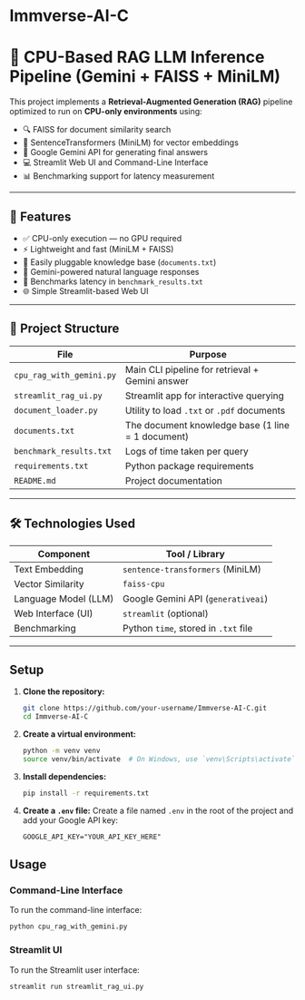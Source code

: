 # Immverse-AI-C

# 🧠 CPU-Based RAG LLM Inference Pipeline (Gemini + FAISS + MiniLM)

This project implements a **Retrieval-Augmented Generation (RAG)** pipeline optimized to run on **CPU-only environments** using:

- 🔍 FAISS for document similarity search
- 🧠 SentenceTransformers (MiniLM) for vector embeddings
- 🤖 Google Gemini API for generating final answers
- 💻 Streamlit Web UI and Command-Line Interface
- 📊 Benchmarking support for latency measurement

---

## 🚀 Features

- ✅ CPU-only execution — no GPU required
- ⚡ Lightweight and fast (MiniLM + FAISS)
- 🔌 Easily pluggable knowledge base (`documents.txt`)
- 🤖 Gemini-powered natural language responses
- 🧪 Benchmarks latency in `benchmark_results.txt`
- 🌐 Simple Streamlit-based Web UI

---

## 📂 Project Structure

| File                       | Purpose                                                       |
|----------------------------|---------------------------------------------------------------|
| `cpu_rag_with_gemini.py`   | Main CLI pipeline for retrieval + Gemini answer               |
| `streamlit_rag_ui.py`      | Streamlit app for interactive querying                        |
| `document_loader.py`       | Utility to load `.txt` or `.pdf` documents                    |
| `documents.txt`            | The document knowledge base (1 line = 1 document)             |
| `benchmark_results.txt`    | Logs of time taken per query                                  |
| `requirements.txt`         | Python package requirements                                   |
| `README.md`                | Project documentation                                         |

---

## 🛠️ Technologies Used

| Component              | Tool / Library                        |
|------------------------|----------------------------------------|
| Text Embedding         | `sentence-transformers` (MiniLM)       |
| Vector Similarity      | `faiss-cpu`                            |
| Language Model (LLM)   | Google Gemini API (`generativeai`)     |
| Web Interface (UI)     | `streamlit` (optional)                 |
| Benchmarking           | Python `time`, stored in `.txt` file   |

---

## Setup

1.  **Clone the repository:**
    ```bash
    git clone https://github.com/your-username/Immverse-AI-C.git
    cd Immverse-AI-C
    ```

2.  **Create a virtual environment:**
    ```bash
    python -m venv venv
    source venv/bin/activate  # On Windows, use `venv\Scripts\activate`
    ```

3.  **Install dependencies:**
    ```bash
    pip install -r requirements.txt
    ```

4.  **Create a `.env` file:**
    Create a file named `.env` in the root of the project and add your Google API key:
    ```
    GOOGLE_API_KEY="YOUR_API_KEY_HERE"
    ```

## Usage


### Command-Line Interface

To run the command-line interface:

```bash
python cpu_rag_with_gemini.py
```

### Streamlit UI

To run the Streamlit user interface:

```bash
streamlit run streamlit_rag_ui.py
```